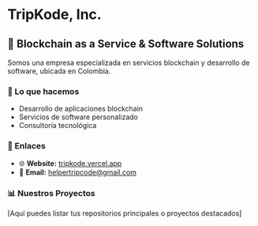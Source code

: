 # TripKode, Inc.

## 🚀 Blockchain as a Service & Software Solutions

Somos una empresa especializada en servicios blockchain y desarrollo de software, ubicada en Colombia.

### 🌟 Lo que hacemos
- Desarrollo de aplicaciones blockchain
- Servicios de software personalizado
- Consultoría tecnológica

### 🔗 Enlaces
- 🌐 **Website:** [tripkode.vercel.app](https://tripkode.vercel.app/)
- 📧 **Email:** helpertripcode@gmail.com

### 📊 Nuestros Proyectos
[Aquí puedes listar tus repositorios principales o proyectos destacados]
